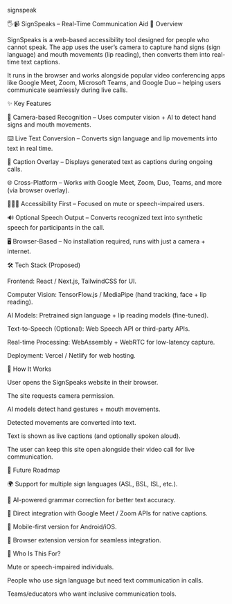 signspeak

🖐️📹 SignSpeaks – Real-Time Communication Aid
🌟 Overview

SignSpeaks is a web-based accessibility tool designed for people who cannot speak.
The app uses the user’s camera to capture hand signs (sign language) and mouth movements (lip reading), then converts them into real-time text captions.

It runs in the browser and works alongside popular video conferencing apps like Google Meet, Zoom, Microsoft Teams, and Google Duo – helping users communicate seamlessly during live calls.

✨ Key Features

🎥 Camera-based Recognition – Uses computer vision + AI to detect hand signs and mouth movements.

⌨️ Live Text Conversion – Converts sign language and lip movements into text in real time.

💬 Caption Overlay – Displays generated text as captions during ongoing calls.

🌐 Cross-Platform – Works with Google Meet, Zoom, Duo, Teams, and more (via browser overlay).

🧑‍🤝‍🧑 Accessibility First – Focused on mute or speech-impaired users.

🔊 Optional Speech Output – Converts recognized text into synthetic speech for participants in the call.

🖥️ Browser-Based – No installation required, runs with just a camera + internet.

🛠️ Tech Stack (Proposed)

Frontend: React / Next.js, TailwindCSS for UI.

Computer Vision: TensorFlow.js / MediaPipe (hand tracking, face + lip reading).

AI Models: Pretrained sign language + lip reading models (fine-tuned).

Text-to-Speech (Optional): Web Speech API or third-party APIs.

Real-time Processing: WebAssembly + WebRTC for low-latency capture.

Deployment: Vercel / Netlify for web hosting.

🚀 How It Works

User opens the SignSpeaks website in their browser.

The site requests camera permission.

AI models detect hand gestures + mouth movements.

Detected movements are converted into text.

Text is shown as live captions (and optionally spoken aloud).

The user can keep this site open alongside their video call for live communication.

📌 Future Roadmap

🌍 Support for multiple sign languages (ASL, BSL, ISL, etc.).

🤖 AI-powered grammar correction for better text accuracy.

🔗 Direct integration with Google Meet / Zoom APIs for native captions.

📱 Mobile-first version for Android/iOS.

🧩 Browser extension version for seamless integration.

🙌 Who Is This For?

Mute or speech-impaired individuals.

People who use sign language but need text communication in calls.

Teams/educators who want inclusive communication tools.

